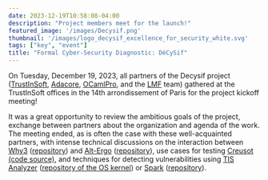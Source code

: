 ```yaml
---
date: 2023-12-19T10:58:08-04:00
description: "Project members meet for the launch!"
featured_image: '/images/Decysif.png'
thumbnail: '/images/logo_decysif_excellence_for_security_white.svg'
tags: ["key", "event"]
title: "Formal Cyber-Security Diagnostic: DéCySif"
---
```


On Tuesday, December 19, 2023, all partners of the Decysif project
([TrustInSoft](https://trust-in-soft.com/),
[Adacore](https://www.adacore.com/), [OCamlPro](https://www.ocamlpro.com), and
the [LMF](https://lmf.cnrs.fr/) team) gathered at the TrustInSoft offices in
the 14th arrondissement of Paris for the project kickoff meeting!

It was a great opportunity to review the ambitious goals of the project, exchange
between partners about the organization and agenda of the work. The meeting ended,
as is often the case with these well-acquainted partners, with intense technical
discussions on the interaction between [Why3](https://www.why3.org/)
([repository](https://github.com/AdaCore/why3)) and
[Alt-Ergo](https://alt-ergo.ocamlpro.com/)
([repository](https://github.com/OCamlPro/alt-ergo)), use cases for testing
[Creusot (code source)](https://github.com/creusot-rs/creusot), and techniques
for detecting vulnerabilities using [TIS
Analyzer](https://www.trust-in-soft.com/trustinsoft-analyzer) ([repository of
the OS kernel](https://github.com/TrustInSoft/tis-kernel)) or
[Spark](https://www.adacore.com/about-spark)
([repository](https://github.com/AdaCore/spark2014)).


